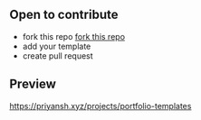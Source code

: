 ## Open to contribute 
- fork this repo [fork this repo](https://github.com/priyanshprajapat/404-templates/fork)
-  add your template
- create pull request 

## Preview
https://priyansh.xyz/projects/portfolio-templates
